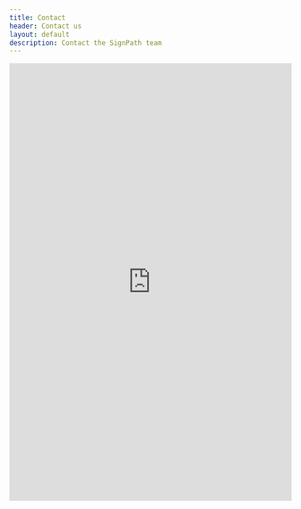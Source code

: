 ```yaml
---
title: Contact
header: Contact us
layout: default
description: Contact the SignPath team
---
```


<script type="text/javascript" src="https://s3.amazonaws.com/assets.freshdesk.com/widget/freshwidget.js"></script>
<style type="text/css" media="screen, projection">
    @import url(https://s3.amazonaws.com/assets.freshdesk.com/widget/freshwidget.css); 
</style> 
<iframe id='feedack-form-iframe' title="Feedback Form" class="freshwidget-embedded-form" id="freshwidget-embedded-form" src="https://signpath.freshdesk.com/widgets/feedback_widget/new?&widgetType=embedded&formTitle=How+can+we+help+you%3F&submitTitle=Send&submitThanks=Thank+you+for+your+message&searchArea=no" scrolling="no" height="780px" width="100%" frameborder="0" >
</iframe>
